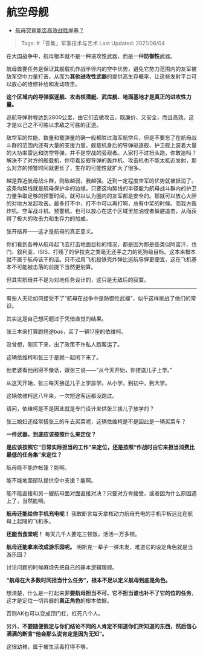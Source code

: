 # 航空母舰

- [航母究竟能否高效战胜岸基？](https://www.zhihu.com/question/392718569/answer/1219012340)

>Tags: #「答集」军事技术与艺术
>Last Updated: 2021/06/04

在大国战争中，航母根本就不是一种进攻性武器，而是一种**防御性**武器。

航母首要任务是保证其舰载机作战半径内的空中优势，避免它势力范围内的友军被敌军空中力量打击，从而为**其他进攻性武器**的提供高生存概率，让这些发射平台可以放心的维修补给和发动攻击。

**这个区域内的导弹驱逐舰、攻击核潜艇、武库舰、地面基地才是真正的进攻性力量。**

巡航导弹射程达到2800公里，由它们去做攻击，既廉价、又安全，而且高效。这才是以己之不可胜以求敌之可胜的正道。

敌空军的性能、数量和载弹量的确一般都胜过海军航空兵，但是不要忘了在航母战斗群的范围内还有大量的支援力量。舰载机身后的导弹驱逐舰、护卫舰上装着大量的大功率雷达和防空导弹，并不是空战的旁观者。人家打不过扭头跑，你敢追吗？解决不了对方的舰载机，你带着反舰导弹的轰炸机、攻击机也不能太抵近发射，那么对方的预警时间就更长了，生存的可能性就扩大了很多。

越是靠近航母战斗群，则敌越弱，我越强。近到一定程度空军的优势就被抵消了。这条均势线就是航母保护伞的边缘。只要这均势线的半径能为航母战斗群内的护卫力量争取足够的预警时间，就可以认为圈内的友军都是安全的。那就可以放心大胆的对地方发起攻击。最多打不中，打不中可以再打啊，总有中奖的时候。而我方轰炸机、空军战斗机、预警机，也可以放心在这个区域里加油或者躲避追击，从而获得了极大的攻击力和生存力的加成。

张开结界——这才是航母的真正意义。

你们看到各种从航母起飞去打击地面目标的情况，都是因为那是些类似阿富汗、也门、叙利亚、ISIS、打残了的伊拉克之类毫无还手之力的死狗级目标。这本来根本就不属于航母该干的活。只不过用飞机投铁壳炸弹比巡航导弹更便宜，这在飞机基本不可能被击落的前提下当然更划算。

但其实航母并不是为对地任务设计的，这只是无敌后的寂寞。

---

有些人无论如何接受不了“航母在战争中是防御性武器”，似乎这样挑战了他们的常识。

其实这是自己想问题过于凭借直觉的结果。

张三本来打算跑短途bus，买了一辆17座的依维柯。

没曾想，刚买下来，出了政策不许私人跑客运了。

这辆依维柯和张三于是就一起闲下来了。

他老婆看他闲得不像话，跟张三说——“从今天开始，你接送儿子上学。”

从这天开始，张三每天接送儿子上学放学。从小学，到初中，到大学。

这辆依维柯这八年来，一次短途客运都没跑过。

请问，依维柯是不是因此就是专门设计来供张三接儿子放学的？

张三媳妇还经常搭张三的车去买菜呢，这辆依维柯是不是因此是一辆买菜车？

**一件武器，到底应该按照什么来定位？**

**是应该按照它“日常实际担当的工作”来定位，还是按照“作战时由它来担当消费比最低的任务集”来定位？**

航母能不能炸帐篷？能啊。

能不能地面部队提供空中支援？能啊。

能不能直接和另一艘航母面对面直接对决？只要对方肯接受，或者因为什么原因遇上了，当然能啊。

**航母还能给你手机充电呢！** 我敢断言每天拿核动力航母充电的手机平板远比在航母上起降的飞机多。

**还能当食堂呢！** 每天几千人要吃三顿饭，活活一万多顿。

**航母还能拿来改成游乐园呢。** 明斯克一辈子一弹未发，难道它的设定角色就是当游乐园？

讨论问题的时候麻烦先把自己的基本逻辑理顺。

**“航母在大多数时间担当什么任务”，根本不足以定义航母到底是角色。**

想清楚，什么是一打起来**非要航母担当不可、它不担当谁也补不了它的位的任务**，这才是定位一切兵器的**真正角色**的根本依据。

否则AK也可以变成顶门杠，杠死八个人。

另外，**不要随便假定与你们结论不同的人肯定不知道你们所知道的东西，然后信心满满的断言“他会那么说肯定是因为无知”。**

这很幼稚，属于被生活毒打得不够。